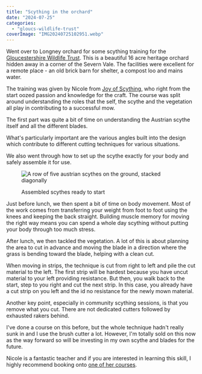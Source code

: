 ```yaml
---
title: "Scything in the orchard"
date: "2024-07-25"
categories: 
  - "gloucs-wildlife-trust"
coverImage: "IMG20240725102951.webp"
---
```


Went over to Longney orchard for some scything training for the [Gloucestershire Wildlife Trust](https://www.gloucestershirewildlifetrust.co.uk/volunteer). This is a beautiful 16 acre heritage orchard hidden away in a corner of the Severn Vale. The facilities were excellent for a remote place - an old brick barn for shelter, a compost loo and mains water.

The training was given by Nicole from [Joy of Scything](https://joyofscything.uk/), who right from the start oozed passion and knowledge for the craft. The course was split around understanding the roles that the self, the scythe and the vegetation all play in contributing to a successful mow.

The first part was quite a bit of time on understanding the Austrian scythe itself and all the different blades.

What's particularly important are the various angles built into the design which contribute to different cutting techniques for various situations.

We also went through how to set up the scythe exactly for your body and safely assemble it for use.

<figure>

![A row of five austrian scythes on the ground, stacked diagonally](images/IMG20240725135342-1024x1016.webp)

<figcaption>

Assembled scythes ready to start

</figcaption>

</figure>

Just before lunch, we then spent a bit of time on body movement. Most of the work comes from transferring your weight from foot to foot using the knees and keeping the back straight. Building muscle memory for moving the right way means you can spend a whole day scything without putting your body through too much stress.

After lunch, we then tackled the vegetation. A lot of this is about planning the area to cut in advance and moving the blade in a direction where the grass is bending toward the blade, helping with a clean cut.

When moving in strips, the technique is cut from right to left and pile the cut material to the left. The first strip will be hardest because you have uncut material to your left providing resistance. But then, you walk back to the start, step to you right and cut the next strip. In this case, you already have a cut strip on you left and the id no resistance for the newly mown material.

Another key point, especially in community scything sessions, is that you remove what you cut. There are not dedicated cutters followed by exhausted rakers behind.

I've done a course on this before, but the whole technique hadn't really sunk in and I use the brush cutter a lot. However, I'm totally sold on this now as the way forward so will be investing in my own scythe and blades for the future.

Nicole is a fantastic teacher and if you are interested in learning this skill, I highly recommend booking onto [one of her courses](https://joyofscything.uk/courses2/).
